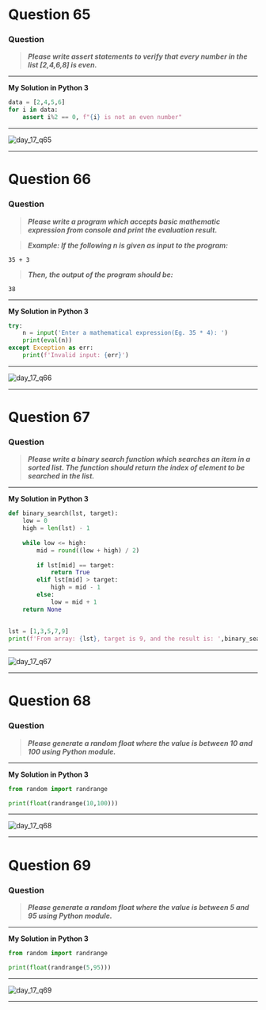 # Question 65

### **Question**

> **_Please write assert statements to verify that every number in the list [2,4,6,8] is even._**

---

**My Solution in Python 3**

```python
data = [2,4,5,6]
for i in data:
    assert i%2 == 0, f"{i} is not an even number"
```

---
![day_17_q65](https://github.com/0KvinayK0/python-100-exercises/assets/126001522/28ca6da0-1ed9-41a3-a840-4d716411dd02)

---

# Question 66

### **Question**

> **_Please write a program which accepts basic mathematic expression from console and print the evaluation result._**

> **_Example:
> If the following n is given as input to the program:_**

```
35 + 3
```

> **_Then, the output of the program should be:_**

```
38
```

---


**My Solution in Python 3**

```python
try:
	n = input('Enter a mathematical expression(Eg. 35 * 4): ')
	print(eval(n))
except Exception as err:
	print(f'Invalid input: {err}')
```

---
![day_17_q66](https://github.com/0KvinayK0/python-100-exercises/assets/126001522/f181eb61-5d4e-47d7-ab49-53fef99f3e19)


---

# Question 67

### **Question**

> **_Please write a binary search function which searches an item in a sorted list. The function should return the index of element to be searched in the list._**

---

**My Solution in Python 3**

```python
def binary_search(lst, target):
    low = 0
    high = len(lst) - 1
    
    while low <= high:
        mid = round((low + high) / 2)
        
        if lst[mid] == target:
            return True
        elif lst[mid] > target:
            high = mid - 1
        else:
            low = mid + 1
    return None
  
 
lst = [1,3,5,7,9]
print(f'From array: {lst}, target is 9, and the result is: ',binary_search(lst, 9)) 

```

---
![day_17_q67](https://github.com/0KvinayK0/python-100-exercises/assets/126001522/252c11c5-78e2-4793-bb4d-722812357bfd)

---

# Question 68

### **Question**

> **_Please generate a random float where the value is between 10 and 100 using Python module._**

---


**My Solution in Python 3**

```python
from random import randrange

print(float(randrange(10,100)))
```

---
![day_17_q68](https://github.com/0KvinayK0/python-100-exercises/assets/126001522/187e032d-c251-4db4-b6e6-20213b60be14)

---

# Question 69

### **Question**

> **_Please generate a random float where the value is between 5 and 95 using Python module._**

---

**My Solution in Python 3**

```python
from random import randrange

print(float(randrange(5,95)))
```

---
![day_17_q69](https://github.com/0KvinayK0/python-100-exercises/assets/126001522/0da2a8cc-3496-400d-b999-3989fcf3c1c5)



---
